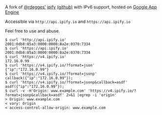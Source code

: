 A fork of [@rdegges'](https://twitter.com/rdegges) [ipify](www.ipify.org) [(github)](https://github.com/rdegges/ipify-api)  with IPv6 support, hosted
on [Google App Engine](https://cloud.google.com/appengine)

Accessible via `http://api.ipify.io` and `https://api.ipify.io`


Feel free to use and abuse.

```
$ curl 'http://api.ipify.io'
2001:0db8:85a3:0000:0000:8a2e:0370:7334
$ curl 'https://api.ipify.io'
2001:0db8:85a3:0000:0000:8a2e:0370:7334
$ curl 'https://v4.ipify.io'
172.16.0.99
$ curl 'https://v4.ipify.io/?format=json'
{"ip":"172.16.0.99"}
$ curl 'https://v4.ipify.io/?format=jsonp'
callback({"ip":"172.16.0.99"});
$ curl 'https://v4.ipify.io/?format=jsonp&callback=asdf'
asdf({"ip":"172.16.0.99"});
$ curl -v -H'Origin: www.example.com' 'https://v4.ipify.io/?format=jsonp&callback=asdf' 2>&1 |egrep -i 'origin'
> Origin: www.example.com
< vary: Origin
< access-control-allow-origin: www.example.com
```
